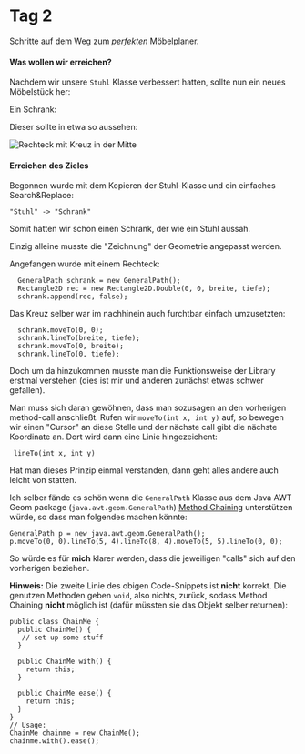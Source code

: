 <!-- 04.09.2013 -->
Tag 2
==========
Schritte auf dem Weg zum *perfekten* Möbelplaner.

#### Was wollen wir erreichen?

Nachdem wir unsere `Stuhl` Klasse verbessert hatten, sollte nun ein neues Möbelstück her:

Ein Schrank:

Dieser sollte in etwa so aussehen:

![Rechteck mit Kreuz in der Mitte](https://raw.github.com/ChristianGaertner/Moebelplaner-Blog/master/media/images/schrank.png "Schrank")


#### Erreichen des Zieles

Begonnen wurde mit dem Kopieren der Stuhl-Klasse und ein einfaches Search&Replace:

    "Stuhl" -> "Schrank"

Somit hatten wir schon einen Schrank, der wie ein Stuhl aussah.

Einzig alleine musste die "Zeichnung" der Geometrie angepasst werden.

Angefangen wurde mit einem Rechteck:

      GeneralPath schrank = new GeneralPath();
      Rectangle2D rec = new Rectangle2D.Double(0, 0, breite, tiefe);
      schrank.append(rec, false);

Das Kreuz selber war im nachhinein auch furchtbar einfach umzusetzten:

      schrank.moveTo(0, 0);
      schrank.lineTo(breite, tiefe);
      schrank.moveTo(0, breite);
      schrank.lineTo(0, tiefe);

Doch um da hinzukommen musste man die Funktionsweise der Library erstmal verstehen (dies ist mir und anderen zunächst etwas schwer gefallen).

Man muss sich daran gewöhnen, dass man sozusagen an den vorherigen method-call anschließt. Rufen wir `moveTo(int x, int y)` auf,
so bewegen wir einen "Cursor" an diese Stelle und der nächste call gibt die nächste Koordinate an. Dort wird dann eine Linie hingezeichent:

     lineTo(int x, int y)
     
Hat man dieses Prinzip einmal verstanden, dann geht alles andere auch leicht von statten.

Ich selber fände es schön wenn die `GeneralPath` Klasse aus dem Java AWT Geom package (`java.awt.geom.GeneralPath`)
[Method Chaining](http://en.wikipedia.org/wiki/Method_chaining)
unterstützen würde, so dass man folgendes machen könnte:

    GeneralPath p = new java.awt.geom.GeneralPath();
    p.moveTo(0, 0).lineTo(5, 4).lineTo(8, 4).moveTo(5, 5).lineTo(0, 0);

So würde es für **mich** klarer werden, dass die jeweiligen "calls" sich auf den vorherigen beziehen.

**Hinweis:** Die zweite Linie des obigen Code-Snippets ist **nicht** korrekt. Die genutzen Methoden geben `void`,
also nichts, zurück, sodass Method Chaining **nicht** möglich ist (dafür müssten sie das Objekt selber returnen):

    public class ChainMe {
      public ChainMe() {
       // set up some stuff
      }
      
      public ChainMe with() {
        return this;
      }
      
      public ChainMe ease() {
        return this;
      }
    }
    // Usage:
    ChainMe chainme = new ChainMe();
    chainme.with().ease();
    

